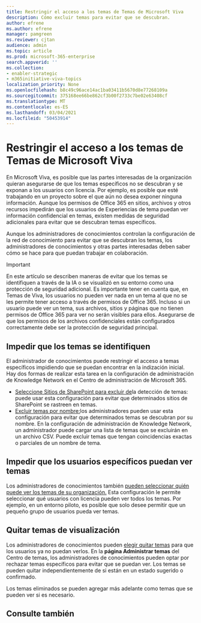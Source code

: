 ```yaml
---
title: Restringir el acceso a los temas de Temas de Microsoft Viva
description: Cómo excluir temas para evitar que se descubran.
author: efrene
ms.author: efrene
manager: pamgreen
ms.reviewer: cjtan
audience: admin
ms.topic: article
ms.prod: microsoft-365-enterprise
search.appverid: ''
ms.collection:
- enabler-strategic
- m365initiative-viva-topics
localization_priority: None
ms.openlocfilehash: b8c49c96ace14ac1ba03411b5670d8e77268109a
ms.sourcegitcommit: 375168ee66be862cf3b00f2733c7be02e63408cf
ms.translationtype: MT
ms.contentlocale: es-ES
ms.lasthandoff: 03/04/2021
ms.locfileid: "50453914"
---
```

# <a name="restrict-access-to-topics-in-microsoft-viva-topics"></a>Restringir el acceso a los temas de Temas de Microsoft Viva

En Microsoft Viva, es posible que las partes interesadas de la organización quieran asegurarse de que los temas específicos no se descubran y se exponan a los usuarios con licencia. Por ejemplo, es posible que esté trabajando en un proyecto sobre el que aún no desea exponer ninguna información. Aunque los permisos de Office 365 en sitios, archivos y otros recursos impedirán que los usuarios de Experiencias de tema puedan ver información confidencial en temas, existen medidas de seguridad adicionales para evitar que se descubran temas específicos.

Aunque los administradores de conocimientos controlan la configuración de la red de conocimiento para evitar que se descubran los temas, los administradores de conocimientos y otras partes interesadas deben saber cómo se hace para que puedan trabajar en colaboración.

> [!Important] 
> En este artículo se describen maneras de evitar que los temas se identifiquen a través de la IA o se visualizó en su entorno como una protección de seguridad adicional. Es importante tener en cuenta que, en Temas de Viva, los usuarios no pueden ver nada en un tema al que no se les permite tener acceso a través de permisos de Office 365. Incluso si un usuario puede ver un tema, sus archivos, sitios y páginas que no tienen permisos de Office 365 para ver no serán visibles para ellos. Asegurarse de que los permisos de los archivos confidenciales están configurados correctamente debe ser la protección de seguridad principal.

## <a name="prevent-topics-from-being-identified"></a>Impedir que los temas se identifiquen

El administrador de conocimientos puede restringir el acceso a temas específicos impidiendo que se puedan encontrar en la indización inicial. Hay dos formas de realizar esta tarea en la configuración de administración de Knowledge Network en el Centro de administración de Microsoft 365.
 
- [Seleccione Sitios de SharePoint para excluir de](https://docs.microsoft.com/microsoft-365/knowledge/topic-experiences-discovery#select-sharepoint-topic-sources)la detección de temas: puede usar esta configuración para evitar que determinados sitios de SharePoint se rastreen en temas.
- [Excluir temas por nombre:](https://docs.microsoft.com/microsoft-365/knowledge/topic-experiences-discovery#exclude-topics-by-name)los administradores pueden usar esta configuración para evitar que determinados temas se descubran por su nombre. En la configuración de administración de Knowledge Network, un administrador puede cargar una lista de temas que se excluirán en un archivo CSV. Puede excluir temas que tengan coincidencias exactas o parciales de un nombre de tema.

## <a name="prevent-topics-from-being-viewed-by-specific-users"></a>Impedir que los usuarios específicos puedan ver temas

Los administradores de conocimientos también [pueden seleccionar quién puede ver los temas de su organización.](https://docs.microsoft.com/microsoft-365/knowledge/topic-experiences-knowledge-rules) Esta configuración le permite seleccionar qué usuarios con licencia pueden ver todos los temas. Por ejemplo, en un entorno piloto, es posible que solo desee permitir que un pequeño grupo de usuarios pueda ver temas.

## <a name="remove-topics-from-being-viewed"></a>Quitar temas de visualización

Los administradores de conocimientos pueden [elegir quitar temas](https://docs.microsoft.com/microsoft-365/knowledge/manage-topics) para que los usuarios ya no puedan verlos. En la **página Administrar temas** del Centro de temas, los administradores de conocimientos pueden optar por rechazar temas específicos para evitar que se puedan ver.  Los temas se pueden quitar independientemente de si están en un estado sugerido o confirmado.

Los temas eliminados se pueden agregar más adelante como temas que se pueden ver si es necesario. 


## <a name="see-also"></a>Consulte también



  






